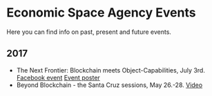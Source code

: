 
# Economic Space Agency Events

Here you can find info on past, present and future events.

## 2017

* The Next Frontier: Blockchain meets Object-Capabilities, July 3rd. [Facebook event](https://m.facebook.com/events/105756323332398) [Event poster](https://www.dropbox.com/s/6srq1ijz5dherg3/ECSA%203%20JULY.jpg?dl=0)
* Beyond Blockchain - the Santa Cruz sessions, May 26.-28. [Video](https://www.facebook.com/economicspaceagency/videos/vb.441125329391494/544201529083873/?type=2&theater)
